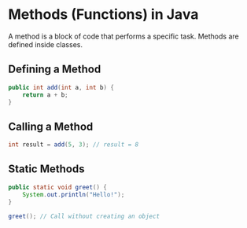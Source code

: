 # Methods (Functions) in Java

A method is a block of code that performs a specific task. Methods are defined inside classes.

## Defining a Method
```java
public int add(int a, int b) {
    return a + b;
}
```

## Calling a Method
```java
int result = add(5, 3); // result = 8
```

## Static Methods
```java
public static void greet() {
    System.out.println("Hello!");
}

greet(); // Call without creating an object
```
